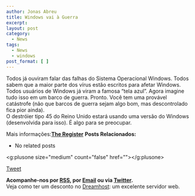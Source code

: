```yaml
---
author: Jonas Abreu
title: Windows vai à Guerra
excerpt:
layout: post
category:
  - News
tags:
  - News
  - windows
post_format: [ ]
---
```

Todos já ouviram falar das falhas do Sistema Operacional Windows. Todos sabem que a maior parte dos vírus estão escritos para afetar Windows. Todos usuários de Windows já viram a famosa “tela azul”. Agora imagine tudo isso em um barco de guerra. Pronto. Você tem uma provável catástrofe (não que barcos de guerra sejam algo bom, mas descontrolado fica pior ainda).  
O destróier tipo 45 do Reino Unido estará usando uma versão do Windows (desenvolvida para isso). É algo para se preocupar.

Mais informações:**[The Register][1]** 
**Posts Relacionados:** 
*   No related posts

<g:plusone size="medium" count="false" href=""></g:plusone> 

[Tweet][2] 





**Acompanhe-nos por [ RSS][3], por [Email][4] ou via [Twitter][5].**  
Veja como ter um desconto no [Dreamhost][6]: um excelente servidor web.

 [1]: http://www.theregister.co.uk/2007/02/26/windows_boxes_at_sea/
 [2]: https://twitter.com/share
 [3]: http://feeds.feedburner.com/VidaGeek
 [4]: http://feedburner.google.com/fb/a/mailverify?uri=VidaGeek&loc=pt_BR
 [5]: http://twitter.com/blogvidageek
 [6]: http://vidageek.net/dreamhost/